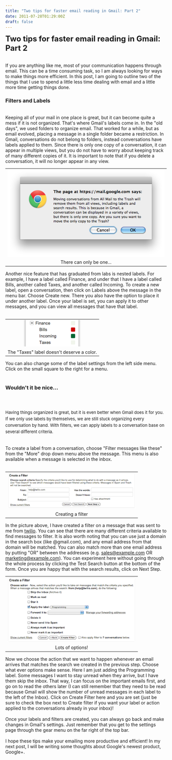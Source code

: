 ```yaml
---
title: "Two tips for faster email reading in Gmail: Part 2"
date: 2011-07-28T01:29:00Z
draft: false
---
```


<span class="Apple-style-span" style="font-size: 24px; font-weight: bold;">Two tips for faster email reading in Gmail: Part 2</span><br /> <div> <br /> If you are anything like me, most of your communication happens through email. This can be a time consuming task, so I am always looking for ways to make things more efficient. In this post, I am going to outline two of the things that I use to spend a little less time dealing with email and a little more time getting things done.<br /> <h3> </h3> <h3> Filters and Labels</h3> </div> <div> <br /> Keeping all of your mail in one place is great, but it can become quite a mess if it is not organized. That's where Gmail's labels come in. In the "old days", we used folders to organize email. That worked for a while, but as email evolved, placing a message in a single folder became a restriction. In Gmail, conversations do not belong to folders, instead conversations have labels applied to them. Since there is only one copy of a conversation, it can appear in multiple views, but you do not have to worry about keeping track of many different copies of it. It is important to note that if you delete a conversation, it will no longer appear in any view.</div> <div class="separator" style="clear: both; text-align: center;"> </div> <table align="center" cellpadding="0" cellspacing="0" class="tr-caption-container" style="margin-left: auto; margin-right: auto; text-align: center;"><tbody> <tr><td style="text-align: center;"><img border="0" src="/posts/images/there+can+only+be+one.png" /></td></tr> <tr><td class="tr-caption" style="text-align: center;">There can only be one...</td></tr> </tbody></table> <div> Another nice feature that has graduated from labs is nested labels. For example, I have a label called Finance, and under that I have a label called Bills, another called Taxes, and another called Incoming. To create a new label, open a conversation, then click on Labels above the message in the menu bar. Choose Create new. There you also have the option to place it under another label. Once your label is set, you can apply it to other messages, and you can view all messages that have that label.<br /> <br /> <table align="center" cellpadding="0" cellspacing="0" class="tr-caption-container" style="margin-left: auto; margin-right: auto; text-align: center;"><tbody> <tr><td style="text-align: center;"><img border="0" src="/posts/images/labels.png" /></td></tr> <tr><td class="tr-caption" style="text-align: center;">The "Taxes" label doesn't deserve a color.</td></tr> </tbody></table> You can also change some of the label settings from the left side menu. Click on the small square to the right for a menu.<br /> <br /> <h3> Wouldn't it be nice...</h3> <div> <br /></div> <h3> <span class="Apple-style-span" style="font-size: small; font-weight: normal;">Having things organized is great, but it is even better when Gmail does it for you. If we only use labels by themselves, we are still stuck organizing every conversation by hand. With filters, we can apply labels to a conversation base on several different criteria.</span></h3> <br /> To create a label from a conversation, choose "Filter messages like these" from the "More" drop down menu above the message. This menu is also available when a message is selected in the inbox.<br /> <br /> <table align="center" cellpadding="0" cellspacing="0" class="tr-caption-container" style="margin-left: auto; margin-right: auto; text-align: center;"><tbody> <tr><td style="text-align: center;"><img border="0" height="112" src="/posts/images/filter.png" width="400" /></td></tr> <tr><td class="tr-caption" style="text-align: center;">Creating a filter</td></tr> </tbody></table> In the picture above, I have created a filter on a message that was sent to me from <a href="http://www.twilio.com/">twilio</a>. You can see that there are many different criteria available to find messages to filter. It is also worth noting that you can use just a domain in the search box (like @gmail.com), and any email address from that domain will be matched. You can also match more than one email address by putting "OR" between the addresses (e.g. sales@example.com OR marketing@example.com). You can experiment here without going through the whole process by clicking the Test Search button at the bottom of the form. Once you are happy that with the search results, click on Next Step.<br /> <table align="center" cellpadding="0" cellspacing="0" class="tr-caption-container" style="margin-left: auto; margin-right: auto; text-align: center;"><tbody> <tr><td style="text-align: center;"><img border="0" height="202" src="/posts/images/create+filter.png" width="400" /></td></tr> <tr><td class="tr-caption" style="text-align: center;">Lots of options!</td></tr> </tbody></table> Now we choose the action that we want to happen whenever an email arrives that matches the search we created in the previous step. Choose what ever options make sense. Here I am just adding the Programming label. Some messages I want to stay unread when they arrive, but I have them skip the inbox. That way, I can focus on the important emails first, and go on to read the others later (I can still remember that they need to be read because Gmail will show the number of unread messages in each label to the left of the Inbox). Click on Create Filter here and you are set (just be sure to check the box next to Create filter if you want your label or action applied to the conversations already in your inbox)!<br /> <br /> Once your labels and filters are created, you can always go back and make changes in Gmail's settings. Just remember that you get to the settings page through the gear menu on the far right of the top bar.<br /> <br /> I hope these tips make your emailing more productive and efficient! In my next post, I will be writing some thoughts about Google's newest product, Google+.</div> 